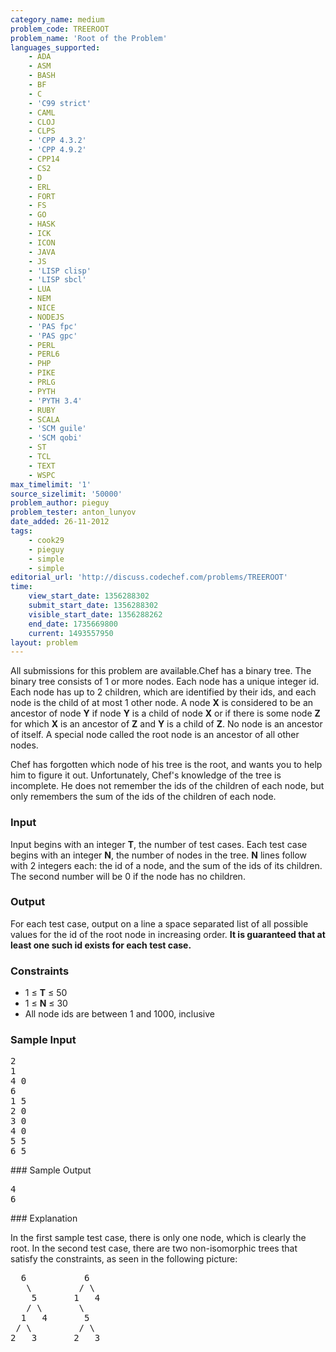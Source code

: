 ```yaml
---
category_name: medium
problem_code: TREEROOT
problem_name: 'Root of the Problem'
languages_supported:
    - ADA
    - ASM
    - BASH
    - BF
    - C
    - 'C99 strict'
    - CAML
    - CLOJ
    - CLPS
    - 'CPP 4.3.2'
    - 'CPP 4.9.2'
    - CPP14
    - CS2
    - D
    - ERL
    - FORT
    - FS
    - GO
    - HASK
    - ICK
    - ICON
    - JAVA
    - JS
    - 'LISP clisp'
    - 'LISP sbcl'
    - LUA
    - NEM
    - NICE
    - NODEJS
    - 'PAS fpc'
    - 'PAS gpc'
    - PERL
    - PERL6
    - PHP
    - PIKE
    - PRLG
    - PYTH
    - 'PYTH 3.4'
    - RUBY
    - SCALA
    - 'SCM guile'
    - 'SCM qobi'
    - ST
    - TCL
    - TEXT
    - WSPC
max_timelimit: '1'
source_sizelimit: '50000'
problem_author: pieguy
problem_tester: anton_lunyov
date_added: 26-11-2012
tags:
    - cook29
    - pieguy
    - simple
    - simple
editorial_url: 'http://discuss.codechef.com/problems/TREEROOT'
time:
    view_start_date: 1356288302
    submit_start_date: 1356288302
    visible_start_date: 1356288262
    end_date: 1735669800
    current: 1493557950
layout: problem
---
```

All submissions for this problem are available.Chef has a binary tree. The binary tree consists of 1 or more nodes. Each node has a unique integer id. Each node has up to 2 children, which are identified by their ids, and each node is the child of at most 1 other node. A node **X** is considered to be an ancestor of node **Y** if node **Y** is a child of node **X** or if there is some node **Z** for which **X** is an ancestor of **Z** and **Y** is a child of **Z**. No node is an ancestor of itself. A special node called the root node is an ancestor of all other nodes.

Chef has forgotten which node of his tree is the root, and wants you to help him to figure it out. Unfortunately, Chef's knowledge of the tree is incomplete. He does not remember the ids of the children of each node, but only remembers the sum of the ids of the children of each node.

### Input

Input begins with an integer **T**, the number of test cases. Each test case begins with an integer **N**, the number of nodes in the tree. **N** lines follow with 2 integers each: the id of a node, and the sum of the ids of its children. The second number will be 0 if the node has no children.

### Output

For each test case, output on a line a space separated list of all possible values for the id of the root node in increasing order. **It is guaranteed that at least one such id exists for each test case.**

### Constraints

- 1 ≤ **T** ≤ 50
- 1 ≤ **N** ≤ 30
- All node ids are between 1 and 1000, inclusive

### Sample Input

<pre>2
1
4 0
6
1 5
2 0
3 0
4 0
5 5
6 5
</pre>### Sample Output

<pre>4
6
</pre>### Explanation

In the first sample test case, there is only one node, which is clearly the root. In the second test case, there are two non-isomorphic trees that satisfy the constraints, as seen in the following picture:

<pre>  6           6
   \         / \
    5       1   4
   / \       \
  1   4       5
 / \         / \
2   3       2   3

</pre>